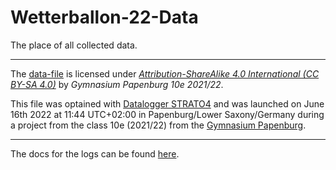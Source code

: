 # Wetterballon-22-Data
The place of all collected data.

---

The [data-file](./data.csv) is licensed under [*Attribution-ShareAlike 4.0 International (CC BY-SA 4.0)*](https://creativecommons.org/licenses/by-sa/4.0/) by *Gymnasium Papenburg 10e 2021/22*.

This file was optained with [Datalogger STRATO4](https://www.stratoflights.com/en/shop/datalogger/) and was launched on June 16th 2022 at 11:44 UTC+02:00 in Papenburg/Lower Saxony/Germany during a project from the class 10e (2021/22) from the [Gymnasium Papenburg](https://www.gymnasium-papenburg.de/).

---

The docs for the logs can be found [here](https://www.stratoflights.com/downloads/manual_datalogger_strato4.pdf).
